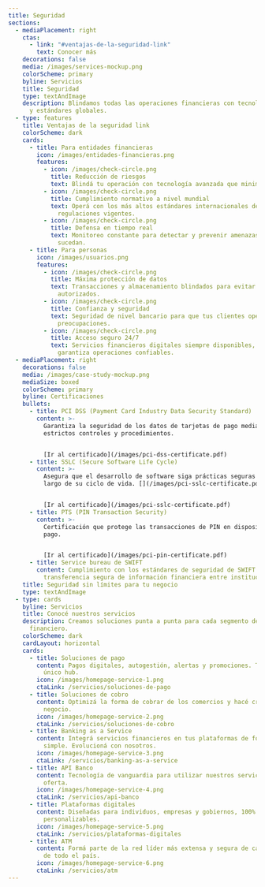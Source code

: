 ```yaml
---
title: Seguridad
sections:
  - mediaPlacement: right
    ctas:
      - link: "#ventajas-de-la-seguridad-link"
        text: Conocer más
    decorations: false
    media: /images/services-mockup.png
    colorScheme: primary
    byline: Servicios
    title: Seguridad
    type: textAndImage
    description: Blindamos todas las operaciones financieras con tecnología de punta
      y estándares globales.
  - type: features
    title: Ventajas de la seguridad link
    colorScheme: dark
    cards:
      - title: Para entidades financieras
        icon: /images/entidades-financieras.png
        features:
          - icon: /images/check-circle.png
            title: Reducción de riesgos
            text: Blindá tu operación con tecnología avanzada que minimiza ciberataques.
          - icon: /images/check-circle.png
            title: Cumplimiento normativo a nivel mundial
            text: Operá con los más altos estándares internacionales de seguridad y
              regulaciones vigentes.
          - icon: /images/check-circle.png
            title: Defensa en tiempo real
            text: Monitoreo constante para detectar y prevenir amenazas antes de que
              sucedan.
      - title: Para personas
        icon: /images/usuarios.png
        features:
          - icon: /images/check-circle.png
            title: Máxima protección de datos
            text: Transacciones y almacenamiento blindados para evitar accesos no
              autorizados.
          - icon: /images/check-circle.png
            title: Confianza y seguridad
            text: Seguridad de nivel bancario para que tus clientes operen sin
              preocupaciones.
          - icon: /images/check-circle.png
            title: Acceso seguro 24/7
            text: Servicios financieros digitales siempre disponibles, con tecnología que
              garantiza operaciones confiables.
  - mediaPlacement: right
    decorations: false
    media: /images/case-study-mockup.png
    mediaSize: boxed
    colorScheme: primary
    byline: Certificaciones
    bullets:
      - title: PCI DSS (Payment Card Industry Data Security Standard)
        content: >-
          Garantiza la seguridad de los datos de tarjetas de pago mediante
          estrictos controles y procedimientos.


          [Ir al certificado](/images/pci-dss-certificate.pdf)
      - title: SSLC (Secure Software Life Cycle)
        content: >-
          Asegura que el desarrollo de software siga prácticas seguras a lo
          largo de su ciclo de vida. [](/images/pci-sslc-certificate.pdf)


          [Ir al certificado](/images/pci-sslc-certificate.pdf)
      - title: PTS (PIN Transaction Security)
        content: >-
          Certificación que protege las transacciones de PIN en dispositivos de
          pago.


          [Ir al certificado](/images/pci-pin-certificate.pdf)
      - title: Service bureau de SWIFT
        content: Cumplimiento con los estándares de seguridad de SWIFT para la
          transferencia segura de información financiera entre instituciones.
    title: Seguridad sin límites para tu negocio
    type: textAndImage
  - type: cards
    byline: Servicios
    title: Conocé nuestros servicios
    description: Creamos soluciones punta a punta para cada segmento del ecosistema
      financiero.
    colorScheme: dark
    cardLayout: horizontal
    cards:
      - title: Soluciones de pago
        content: Pagos digitales, autogestión, alertas y promociones. Todo desde un
          único hub.
        icon: /images/homepage-service-1.png
        ctaLink: /servicios/soluciones-de-pago
      - title: Soluciones de cobro
        content: Optimizá la forma de cobrar de los comercios y hacé crecer cada
          negocio.
        icon: /images/homepage-service-2.png
        ctaLink: /servicios/soluciones-de-cobro
      - title: Banking as a Service
        content: Integrá servicios financieros en tus plataformas de forma rápida,
          simple. Evolucioná con nosotros.
        icon: /images/homepage-service-3.png
        ctaLink: /servicios/banking-as-a-service
      - title: API Banco
        content: Tecnología de vanguardia para utilizar nuestros servicios y ampliar la
          oferta.
        icon: /images/homepage-service-4.png
        ctaLink: /servicios/api-banco
      - title: Plataformas digitales
        content: Diseñadas para individuos, empresas y gobiernos, 100% integrables y
          personalizables.
        icon: /images/homepage-service-5.png
        ctaLink: /servicios/plataformas-digitales
      - title: ATM
        content: Formá parte de la red líder más extensa y segura de cajeros automáticos
          de todo el país.
        icon: /images/homepage-service-6.png
        ctaLink: /servicios/atm
---
```

